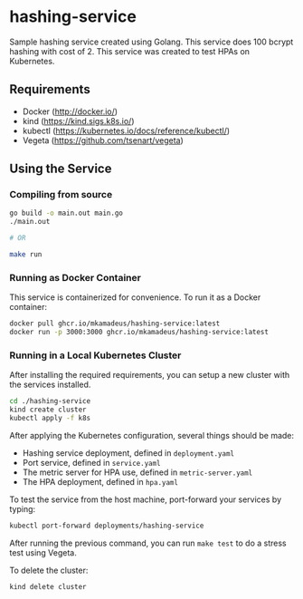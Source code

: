 # hashing-service

Sample hashing service created using Golang. This service does 100 bcrypt hashing with cost of 2. This service was created to test HPAs on Kubernetes.

## Requirements

- Docker (http://docker.io/)
- kind (https://kind.sigs.k8s.io/)
- kubectl (https://kubernetes.io/docs/reference/kubectl/)
- Vegeta (https://github.com/tsenart/vegeta)

## Using the Service

### Compiling from source

```bash
go build -o main.out main.go
./main.out

# OR

make run
```

### Running as Docker Container

This service is containerized for convenience. To run it as a Docker container:

```bash
docker pull ghcr.io/mkamadeus/hashing-service:latest
docker run -p 3000:3000 ghcr.io/mkamadeus/hashing-service:latest
```

### Running in a Local Kubernetes Cluster

After installing the required requirements, you can setup a new cluster with the services installed.

```bash
cd ./hashing-service
kind create cluster
kubectl apply -f k8s
```

After applying the Kubernetes configuration, several things should be made:

- Hashing service deployment, defined in `deployment.yaml`
- Port service, defined in `service.yaml`
- The metric server for HPA use, defined in `metric-server.yaml`
- The HPA deployment, defined in `hpa.yaml`

To test the service from the host machine, port-forward your services by typing:

```bash
kubectl port-forward deployments/hashing-service
```

After running the previous command, you can run `make test` to do a stress test using Vegeta.

To delete the cluster:

```bash
kind delete cluster
```
